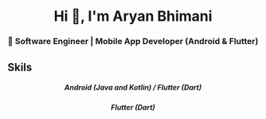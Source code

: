 <h1 align="center">Hi 👋, I'm Aryan Bhimani</h1>
<h3 align="center">🚀 Software Engineer | Mobile App Developer (Android & Flutter)</h3>

<h2>Skils</h2>
<h5 align="center">Android (Java and Kotlin)  /  Flutter (Dart)</h5> <h5 align="center">Flutter (Dart)</h5>


